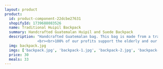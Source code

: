 ```yaml
---
layout: product
product:
  id: product-component-22dcbe27631
  shopifyId: 1739688083526
  name: Traditional Huipil Backpack
  summary: Handcrafted Guatemalan Huipil and Suede Backpack 
  description: "Handcrafted Guatemalan bag. This bag is made from a traditional Guatemalan woven huipil and suede. The backpack is lined and has a zippered pocket on the front. The main compartment closes with a cinch cord and has a flap that folds over the cinch and can be secured. Backpack straps are adjustable and lock via a belt-like closure. Colors listed left to right as shown in image: Turquoise, red, white, yellow, tan, green, bright blue, and black with multicolored embroidery. All bags are handmade, unique, and provide sustainable employment opportunities to the most vulnerable families in Santa María de Jesús, Guatemala and the surrounding areas. Please choose the dominant color of your bag and be aware that all of our bags are handmade and unique.
               <br><br>100% of our profits support the elderly and our programs at Cosechando Felicidad Inc. including our feeding program for the elderly."
  img: backpack.jpg
  imgs: ['backpack.jpg', 'backpack-1.jpg', 'backpack-2.jpg', 'backpack-3.jpg', 'backpack-4.jpg']
  price: 30
  meals: 33
---
```

